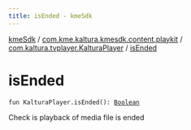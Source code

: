 ```yaml
---
title: isEnded - kmeSdk
---
```


[kmeSdk](../../index.html) / [com.kme.kaltura.kmesdk.content.playkit](../index.html) / [com.kaltura.tvplayer.KalturaPlayer](index.html) / [isEnded](./is-ended.html)

# isEnded

`fun KalturaPlayer.isEnded(): `[`Boolean`](https://kotlinlang.org/api/latest/jvm/stdlib/kotlin/-boolean/index.html)

Check is playback of media file is ended

